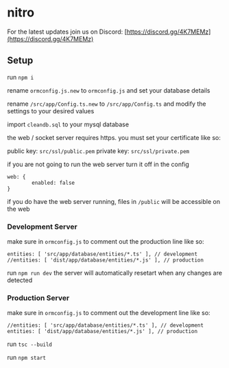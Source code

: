 # nitro

For the latest updates join us on Discord: [https://discord.gg/4K7MEMz](https://discord.gg/4K7MEMz)

## Setup
run `npm i`

rename `ormconfig.js.new` to `ormconfig.js` and set your database details

rename `/src/app/Config.ts.new` to `/src/app/Config.ts` and modify the settings to your desired values

import `cleandb.sql` to your mysql database

the web / socket server requires https. you must set your certificate like so:

public key: `src/ssl/public.pem`
private key: `src/ssl/private.pem`

if you are not going to run the web server turn it off in the config

```
web: {
        enabled: false
}
```

if you do have the web server running, files in `/public` will be accessible on the web

### Development Server
make sure in `ormconfig.js` to comment out the production line like so:
```
entities: [ 'src/app/database/entities/*.ts' ], // development
//entities: [ 'dist/app/database/entities/*.js' ], // production
```
run `npm run dev` the server will automatically resetart when any changes are detected

### Production Server
make sure in `ormconfig.js` to comment out the development line like so:
```
//entities: [ 'src/app/database/entities/*.ts' ], // development
entities: [ 'dist/app/database/entities/*.js' ], // production
```
run `tsc --build`

run `npm start`